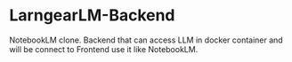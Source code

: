 # LarngearLM-Backend
NotebookLM clone. Backend that can access LLM in docker container and will be connect to Frontend use it like NotebookLM.
